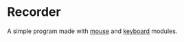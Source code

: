 # Recorder

A simple program made with [mouse](https://github.com/boppreh/mouse/) and [keyboard](https://github.com/boppreh/keyboard) modules.
